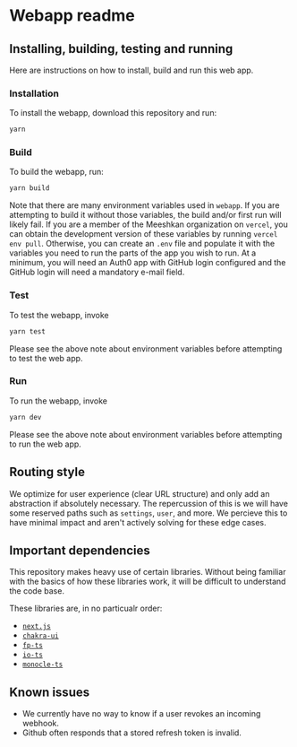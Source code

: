 # Webapp readme

## Installing, building, testing and running

Here are instructions on how to install, build and run this web app.

### Installation

To install the webapp, download this repository and run:

```bash
yarn
```

### Build

To build the webapp, run:

```bash
yarn build
```

Note that there are many environment variables used in `webapp`. If you are attempting to build it without those variables, the build and/or first run will likely fail. If you are a member of the Meeshkan organization on `vercel`, you can obtain the development version of these variables by running `vercel env pull`. Otherwise, you can create an `.env` file and populate it with the variables you need to run the parts of the app you wish to run. At a minimum, you will need an Auth0 app with GitHub login configured and the GitHub login will need a mandatory e-mail field.

### Test

To test the webapp, invoke

```bash
yarn test
```

Please see the above note about environment variables before attempting to test the web app.

### Run

To run the webapp, invoke

```bash
yarn dev
```

Please see the above note about environment variables before attempting to run the web app.

## Routing style

We optimize for user experience (clear URL structure) and only add an abstraction if absolutely necessary. The repercussion of this is we will have some reserved paths such as `settings`, `user`, and more. We percieve this to have minimal impact and aren't actively solving for these edge cases.

## Important dependencies

This repository makes heavy use of certain libraries. Without being familiar with the basics of how these libraries work, it will be difficult to understand the code base.

These libraries are, in no particualr order:

- [`next.js`](https://github.com/zeit/next.js)
- [`chakra-ui`](https://github.com/chakra-ui/chakra-ui)
- [`fp-ts`](https://github.com/gcanti/fp-ts)
- [`io-ts`](https://github.com/gcanti/io-ts)
- [`monocle-ts`](https://github.com/gcanti/monocle-ts)

## Known issues

- We currently have no way to know if a user revokes an incoming webhook.
- Github often responds that a stored refresh token is invalid.
